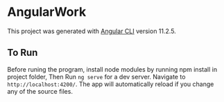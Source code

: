 # AngularWork

This project was generated with [Angular CLI](https://github.com/angular/angular-cli) version 11.2.5.

## To Run

Before runing the program, install node modules by running npm install in project folder, Then Run `ng serve` for a dev server. Navigate to `http://localhost:4200/`. The app will automatically reload if you change any of the source files.


